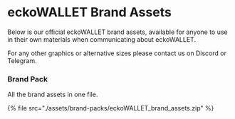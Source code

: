 # eckoWALLET Brand Assets

Below is our official eckoWALLET brand assets, available for anyone to use in their own materials when communicating about eckoWALLET.&#x20;

For any other graphics or alternative sizes please contact us on Discord or Telegram.

### Brand Pack

All the brand assets in one file.

{% file src="./assets/brand-packs/eckoWALLET_brand_assets.zip" %}